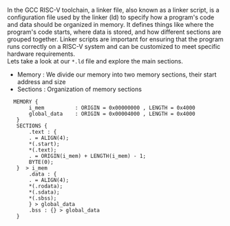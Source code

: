 In the GCC RISC-V toolchain, a linker file, also known as a linker script, is a configuration file used by the linker (ld) to specify how a program's code and data should be organized in memory. It defines things like where the program's code starts, where data is stored, and how different sections are grouped together. Linker scripts are important for ensuring that the program runs correctly on a RISC-V system and can be customized to meet specific hardware requirements.   
 Lets take a look at our `*.ld` file and explore the main sections.
 - Memory : We divide our memory into two memory sections, their start address and size 
 - Sections : Organization of memory sections
 
 ```
   MEMORY {  
        i_mem          : ORIGIN = 0x00000000 , LENGTH = 0x4000  
        global_data    : ORIGIN = 0x00004000 , LENGTH = 0x4000  
    }  
    SECTIONS {  
        .text : {  
        . = ALIGN(4);  
        *(.start);  
        *(.text);  
        . = ORIGIN(i_mem) + LENGTH(i_mem) - 1;  
        BYTE(0);  
    }  > i_mem  
        .data : {  
        . = ALIGN(4);  
        *(.rodata);  
        *(.sdata);  
        *(.sbss);  
        } > global_data  
        .bss : {} > global_data  
    } 
 ```